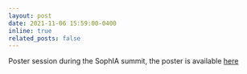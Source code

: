 ```yaml
---
layout: post
date: 2021-11-06 15:59:00-0400
inline: true
related_posts: false
---
```


Poster session during the SophIA summit, the poster is available [here](https://github.com/Remi-Boutin/Remi-Boutin.github.io/tree/main/assets/contents/poster_sophiasummit2021.pdf)